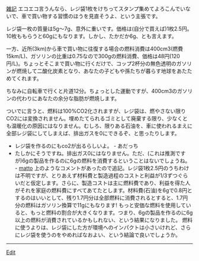 ---
---
[雑記](/雑記)
エコエコ言うんなら、レジ袋1枚をけちってスタンプ集めてよろこんでいないで、車で買い物する習慣のほうを見直そうよ、という主張です。

レジ袋一枚の質量は5g〜7g、意外に重いです。価格は(自分で買えば)1枚2.5円。10枚ももらうと60gにもなります。しかし、たかだか6g、とも言えます。

一方、近所(3km)から車で買い物に往復する場合の燃料消費は400cm3(燃費15km/L)、ガソリンの比重は0.75なので300gの燃料消費、価格は48円(120円/L)。ちょっとそこまで買い物に行くだけで、コップ2杯分の無色透明のガソリンが燃焼して二酸化炭素となり、あなたの子どもや孫たちが暮らす地球をあたためてくれます。

ちなみに自転車で行くと片道12分。ちょっとした運動ですが、400cm3のガソリンの代わりにあなたの余分な脂肪が燃焼します。

ついでに言うと、燃料は100%CO2化されますが、レジ袋は、燃やさない限りCO2には変換されません。埋めたてられるゴミとして廃棄する限り、少なくとも温暖化の原因にはなりません。むしろ、限りある石油を、車に使われるまえに全部レジ袋にしてしまえば、排出ガスを0にできるぞ、と思ったりします。
* レジ袋を作るのにもco2が出るらしいよ。 - あだっち 
* たしかにそうですね。排出ガス0にはなりません。ただ、(これは推測ですが)6gの製品を作るのに6gの燃料を消費するということはないでしょうね。 - [matto](/matto) 
上のようなコメントがあったので追記。レジ袋1枚2.5円のうちわけは不明ですが、とりあえず材料費と製造過程のコストと利益が1/3ずつぐらいだと仮定します。さらに、製造コストは主に燃料費であり、利益を得た人がそれを家庭の燃料費にすべてあてたとします。材料費(石油)を6gで0.8円とするのはいいとして、残り1.7円分は全部燃料に消費されるとすると、1.7円分の燃料はガソリン換算で11gにもなります! もっと安価な燃料を使用していると、もっと燃料の割合が大きくなります。つまり、6gの製品を作るのに6g以上の燃料が消費されているかもしれない、という結果になりました。
燃料に使うよりは、レジ袋にした方が環境へのインパクトは小さいけれど、さらにレジ袋を使うのをやめればなおよい、という結論で良いでしょうか。
<!--  -->



----
[Edit](https://github.com/vitroid/vitroid.github.io/edit/master/MD/レジ袋をもらうのは悪か?.md)
